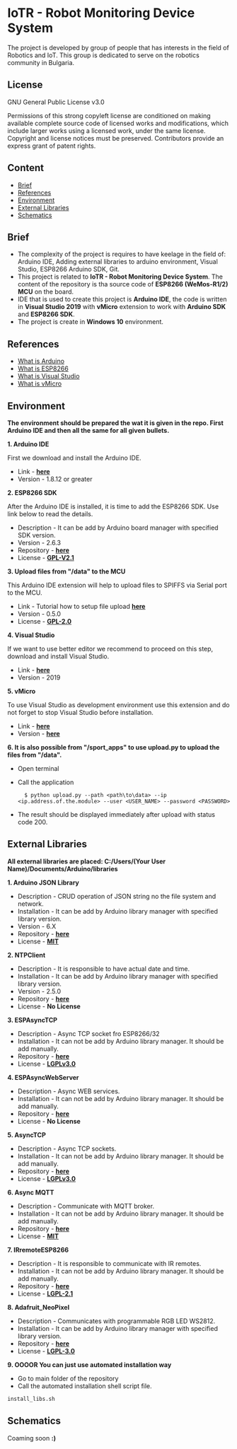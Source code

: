 # IoTR - Robot Monitoring Device System

The project is developed by group of people that has interests in the field of Robotics and IoT.
This group is dedicated to serve on the robotics community in Bulgaria.

## **License**

GNU General Public License v3.0

Permissions of this strong copyleft license are conditioned on making available complete source code of licensed works and modifications, which include larger works using a licensed work, under the same license. Copyright and license notices must be preserved. Contributors provide an express grant of patent rights.

## **Content**

 - [Brief](https://github.com/orlin369/iotr)
 - [References](https://github.com/orlin369/iotr)
 - [Environment](https://github.com/orlin369/iotr)
 - [External Libraries](https://github.com/orlin369/iotr)
 - [Schematics](https://github.com/orlin369/iotr)

## **Brief**

- The complexity of the project is requires to have keelage in the field of: Arduino IDE, Adding external libraries to arduino environment, Visual Studio, ESP8266 Arduino SDK, Git. 
- This project is related to **IoTR - Robot Monitoring Device System**. The content of the repository is tha source code of **ESP8266 (WeMos-R1/2) MCU** on the board.
- IDE that is used to create this project is **Arduino IDE**, the code is written in **Visual Studio 2019** with **vMicro** extension to work with **Arduino SDK** and **ESP8266 SDK**.
- The project is create in **Windows 10** environment.

## **References**

 - [What is Arduino](https://www.arduino.cc/en/Main/Software)
 - [What is ESP8266](https://en.wikipedia.org/wiki/ESP8266)
 - [What is Visual Studio](https://visualstudio.microsoft.com/)
 - [What is vMicro](https://www.visualmicro.com/)
 
## **Environment**

**The environment should be prepared the wat it is given in the repo. First Arduino IDE and then all the same for all given bullets.**

**1. Arduino IDE**

First we download and install the Arduino IDE.

- Link - [**here**](https://www.arduino.cc/en/Main/Software)
- Version - 1.8.12 or greater

**2. ESP8266 SDK**

After the Arduino IDE is installed, it is time to add the ESP8266 SDK. Use link below to read the details.

- Description - It can be add by Arduino board manager with specified SDK version.
- Version - 2.6.3
- Repository - [**here**](https://github.com/esp8266/Arduino)
- License - [**GPL-V2.1**](https://github.com/esp8266/Arduino/blob/master/LICENSE)

**3. Upload files from "/data" to the MCU**

This Arduino IDE extension will help to upload files to SPIFFS via Serial port to the MCU.

- Link - Tutorial how to setup file upload [**here**](https://github.com/esp8266/arduino-esp8266fs-plugin)
- Version - 0.5.0
- License - [**GPL-2.0**](https://github.com/esp8266/arduino-esp8266fs-plugin/blob/master/LICENSE.txt)

**4. Visual Studio**

If we want to use better editor we recommend to proceed on this step, download and install Visual Studio.

- Link - [**here**](https://visualstudio.microsoft.com/downloads/)
- Version - 2019

**5. vMicro**

To use Visual Studio as development environment use this extension and do not forget to stop Visual Studio before installation.

- Link - [**here**](https://www.visualmicro.com/page/User-Guide.aspx?doc=Visual-Micro-Menu.html)
- Version - [**here**](https://www.visualmicro.com/page/Visual-Micro-Product-Version-History-Fixes-and-Additions.aspx)

**6. It is also possible from "/sport_apps" to use upload.py to upload the files from "/data".**

- Open terminal
- Call the application

        $ python upload.py --path <path\to\data> --ip <ip.address.of.the.module> --user <USER_NAME> --password <PASSWORD>
- The result should be displayed immediately after upload with status code 200.

## **External Libraries**

**All external libraries are placed: __C:/Users/(Your User Name)/Documents/Arduino/libraries__**

**1. Arduino JSON Library**

- Description - CRUD operation of JSON string no the file system and network.
- Installation - It can be add by Arduino library manager with specified library version.
- Version - 6.X
- Repository - [**here**](https://github.com/bblanchon/ArduinoJson)
- License - [**MIT**](https://github.com/bblanchon/ArduinoJson/blob/master/LICENSE.md)

**2. NTPClient**

- Description - It is responsible to have actual date and time.
- Installation - It can be add by Arduino library manager with specified library version.
- Version - 2.5.0
- Repository - [**here**](https://github.com/arduino-libraries/NTPClient)
- License - **No License**

**3. ESPAsyncTCP**

- Description - Async TCP socket fro ESP8266/32
- Installation - It can not be add by Arduino library manager. It should be add manually.
- Repository - [**here**](https://github.com/me-no-dev/ESPAsyncTCP)
- License - [**LGPLv3.0**](https://github.com/me-no-dev/ESPAsyncTCP/blob/master/LICENSE)

**4. ESPAsyncWebServer**

- Description - Async WEB services.
- Installation - It can not be add by Arduino library manager. It should be add manually.
- Repository - [**here**](https://github.com/me-no-dev/ESPAsyncWebServer)
- License - **No License**

**5. AsyncTCP**

- Description - Async TCP sockets.
- Installation - It can not be add by Arduino library manager. It should be add manually.
- Repository - [**here**](https://github.com/me-no-dev/AsyncTCP)
- License - [**LGPLv3.0**](https://github.com/me-no-dev/AsyncTCP/blob/master/LICENSE)


**6. Async MQTT**

- Description - Communicate with MQTT broker.
- Installation - It can not be add by Arduino library manager. It should be add manually.
- Repository - [**here**](https://github.com/marvinroger/async-mqtt-client)
- License - [**MIT**](https://github.com/marvinroger/async-mqtt-client/blob/master/LICENSE)

**7. IRremoteESP8266**

- Description - It is responsible to communicate with IR remotes.
- Installation - It can not be add by Arduino library manager. It should be add manually.
- Repository - [**here**](https://github.com/crankyoldgit/IRremoteESP8266)
- License - [**LGPL-2.1**](https://github.com/crankyoldgit/IRremoteESP8266/blob/master/LICENSE)

**8. Adafruit_NeoPixel**

- Description - Communicates with programmable RGB LED WS2812.
- Installation - It can be add by Arduino library manager with specified library version.
- Repository - [**here**](https://github.com/adafruit/Adafruit_NeoPixel)
- License - [**LGPL-3.0**](https://github.com/adafruit/Adafruit_NeoPixel/blob/master/LICENSE)

**9. OOOOR You can just use automated installation way**

 - Go to main folder of the repository
 - Call the automated installation shell script file.
 ```sh
 install_libs.sh
 ```

## **Schematics**

Coaming soon **:)**
